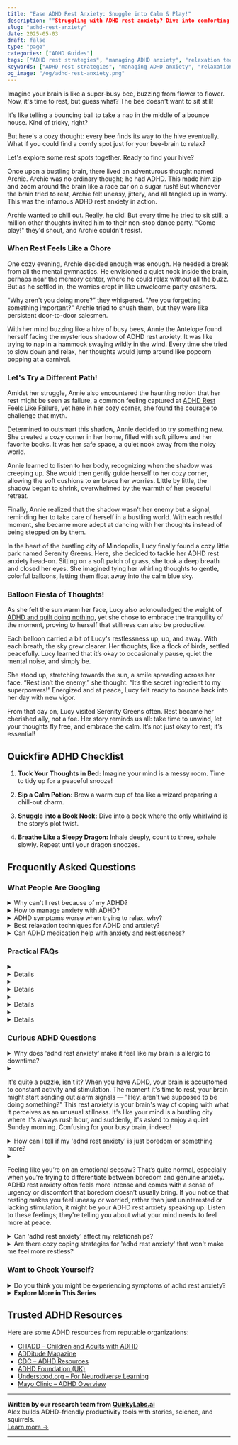 ```yaml
---
title: "Ease ADHD Rest Anxiety: Snuggle into Calm & Play!"
description: ""Struggling with ADHD rest anxiety? Dive into comforting insights that make your busy brain feel understood and cherished. Let's find your cozy rest spot together!""
slug: "adhd-rest-anxiety"
date: 2025-05-03
draft: false
type: "page"
categories: ["ADHD Guides"]
tags: ["ADHD rest strategies", "managing ADHD anxiety", "relaxation techniques for ADHD", "ADHD sleep tips", "calming ADHD mind", "ADHD and anxiety coping", "ADHD friendly relaxation methods"]
keywords: ["ADHD rest strategies", "managing ADHD anxiety", "relaxation techniques for ADHD", "ADHD sleep tips", "calming ADHD mind", "ADHD and anxiety coping", "ADHD friendly relaxation methods"]
og_image: "/og/adhd-rest-anxiety.png"
---
```


Imagine your brain is like a super-busy bee, buzzing from flower to flower. Now, it's time to rest, but guess what? The bee doesn't want to sit still!

It's like telling a bouncing ball to take a nap in the middle of a bounce house. Kind of tricky, right?

But here's a cozy thought: every bee finds its way to the hive eventually. What if you could find a comfy spot just for your bee-brain to relax?

Let's explore some rest spots together. Ready to find your hive?

Once upon a bustling brain, there lived an adventurous thought named Archie. Archie was no ordinary thought; he had ADHD. This made him zip and zoom around the brain like a race car on a sugar rush! But whenever the brain tried to rest, Archie felt uneasy, jittery, and all tangled up in worry. This was the infamous ADHD rest anxiety in action.

Archie wanted to chill out. Really, he did! But every time he tried to sit still, a million other thoughts invited him to their non-stop dance party. "Come play!" they'd shout, and Archie couldn't resist.

### When Rest Feels Like a Chore

One cozy evening, Archie decided enough was enough. He needed a break from all the mental gymnastics. He envisioned a quiet nook inside the brain, perhaps near the memory center, where he could relax without all the buzz. But as he settled in, the worries crept in like unwelcome party crashers.

"Why aren't you doing more?” they whispered. "Are you forgetting something important?" Archie tried to shush them, but they were like persistent door-to-door salesmen.

With her mind buzzing like a hive of busy bees, Annie the Antelope found herself facing the mysterious shadow of ADHD rest anxiety. It was like trying to nap in a hammock swaying wildly in the wind. Every time she tried to slow down and relax, her thoughts would jump around like popcorn popping at a carnival.

### Let's Try a Different Path!

Amidst her struggle, Annie also encountered the haunting notion that her rest might be seen as failure, a common feeling captured at [ADHD Rest Feels Like Failure](/pages/adhd-rest-feels-like-failure/), yet here in her cozy corner, she found the courage to challenge that myth.

Determined to outsmart this shadow, Annie decided to try something new. She created a cozy corner in her home, filled with soft pillows and her favorite books. It was her safe space, a quiet nook away from the noisy world.

Annie learned to listen to her body, recognizing when the shadow was creeping up. She would then gently guide herself to her cozy corner, allowing the soft cushions to embrace her worries. Little by little, the shadow began to shrink, overwhelmed by the warmth of her peaceful retreat.

Finally, Annie realized that the shadow wasn't her enemy but a signal, reminding her to take care of herself in a bustling world. With each restful moment, she became more adept at dancing with her thoughts instead of being stepped on by them.

In the heart of the bustling city of Mindopolis, Lucy finally found a cozy little park named Serenity Greens. Here, she decided to tackle her ADHD rest anxiety head-on. Sitting on a soft patch of grass, she took a deep breath and closed her eyes. She imagined tying her whirling thoughts to gentle, colorful balloons, letting them float away into the calm blue sky.

### Balloon Fiesta of Thoughts!

As she felt the sun warm her face, Lucy also acknowledged the weight of [ADHD and guilt doing nothing](/pages/adhd-and-guilt-doing-nothing/), yet she chose to embrace the tranquility of the moment, proving to herself that stillness can also be productive.

Each balloon carried a bit of Lucy's restlessness up, up, and away. With each breath, the sky grew clearer. Her thoughts, like a flock of birds, settled peacefully. Lucy learned that it’s okay to occasionally pause, quiet the mental noise, and simply be.

She stood up, stretching towards the sun, a smile spreading across her face. “Rest isn’t the enemy,” she thought. “It’s the secret ingredient to my superpowers!” Energized and at peace, Lucy felt ready to bounce back into her day with new vigor.

From that day on, Lucy visited Serenity Greens often. Rest became her cherished ally, not a foe. Her story reminds us all: take time to unwind, let your thoughts fly free, and embrace the calm. It’s not just okay to rest; it’s essential!

## Quickfire ADHD Checklist

1. **Tuck Your Thoughts in Bed:** Imagine your mind is a messy room. Time to tidy up for a peaceful snooze!

2. **Sip a Calm Potion:** Brew a warm cup of tea like a wizard preparing a chill-out charm.

3. **Snuggle into a Book Nook:** Dive into a book where the only whirlwind is the story’s plot twist.

4. **Breathe Like a Sleepy Dragon:** Inhale deeply, count to three, exhale slowly. Repeat until your dragon snoozes.

## Frequently Asked Questions



### What People Are Googling

<details><summary>Why can't I rest because of my ADHD?</summary><p>It's absolutely understandable that you're finding it hard to relax, and you're not alone in this. ADHD can make it tricky for your brain to switch off the constant stream of thoughts and impulses, which often makes resting feel like a bigger challenge than it seems for others. This is because your brain's arousal system is in high gear, and calming it down isn't always straightforward. A cozy tip is to create a soothing pre-rest routine, like gentle stretching, listening to soft music, or a warm cup of herbal tea, to signal to your brain that it's time to wind down.</p></details>
<details><summary>How to manage anxiety with ADHD?</summary><p>Managing anxiety when you have ADHD can feel a bit like juggling, but with some practice and patience, you can definitely become more skilled at it. Start by creating a structured daily routine that includes time for work, relaxation, and sleep — consistency can greatly reduce anxiety levels. Mindfulness exercises, such as deep breathing or meditation, can also be incredibly soothing and help you stay centered amidst the whirlwind of thoughts that ADHD often brings. Lastly, don’t hesitate to reach out for support from friends, family, or professionals; you’re not alone in this, and having a supportive network can make a big difference in managing your anxiety.</p></details>
<details><summary>ADHD symptoms worse when trying to relax, why?</summary><p>It's quite common to notice your ADHD symptoms flaring up when you're trying to relax. This happens because when the usual hustle and bustle slow down, your brain might still be whirring at high speed without external distractions to absorb the excess mental energy. This can make relaxation times surprisingly chaotic with thoughts, feelings, and even physical restlessness. A cozy tip is to gently guide your brain towards calming activities that engage it just enough, like doodling, listening to audiobooks, or gentle stretching, turning relaxation into a nurturing time rather than a battle.</p></details>
<details><summary>Best relaxation techniques for ADHD and anxiety?</summary><p>Absolutely, finding calming techniques that work for you is so important! With ADHD and anxiety, mindfulness meditation can be a real gem—it helps center your thoughts and eases anxiety by focusing on the present moment. Another great approach is engaging in physical activities like yoga or even gentle walking, which not only help in burning off excess energy but also increase the production of endorphins, boosting your mood. And don’t forget about the power of a good routine; having a structured unwind time can really help your brain settle down and prepare for relaxation. Keep experimenting to find what feels best for you!</p></details>
<details><summary>Can ADHD medication help with anxiety and restlessness?</summary><p>Absolutely, many folks find that ADHD medication can indeed help with anxiety and restlessness. Since ADHD often involves challenges with regulating attention and impulses, medication can assist in managing these symptoms, which might indirectly reduce anxiety and restlessness linked to feeling overwhelmed or out of control. It's like giving your brain a little helper to keep things more balanced and calm. However, it's important to work closely with your healthcare provider to find the right medication and dosage for you, as everyone's experience can vary.</p></details>



### Practical FAQs

<details><summary><details>What is ADHD rest anxiety and how does it affect daily life?<p>ADHD rest anxiety refers to the stress and discomfort experienced by individuals with ADHD when attempting to relax or rest. This often occurs due to their hyperactive or inattentive symptoms, making it difficult to settle down mentally and physically. The impact on daily life can include sleep disturbances, increased overall anxiety, and difficulty completing tasks that require sustained attention.</p></details></summary><p>ADHD rest anxiety can be quite a cozy blanket thief, can't it? It's like your mind just doesn't want to settle down, even when your body is craving a little break. This flutter of constant activity can lead to trouble sleeping, or feeling more anxious overall, which might spill over into how well you can stick with tasks throughout the day. Remember, it's okay to seek strategies that help you wind down; finding what soothes and calms your unique rhythm can make a world of difference.</p></details>
<details><summary><details>How can someone with ADHD manage rest anxiety effectively?<p>Managing ADHD rest anxiety can involve several strategies, such as establishing a consistent bedtime routine, practicing relaxation techniques like deep breathing or meditation, and potentially seeking medical advice for appropriate medication. Cognitive-behavioral therapy (CBT) is also a recommended approach to deal with the intrusive thoughts that can accompany rest periods.</p></details></summary><p>Oh, managing rest anxiety with ADHD can indeed be a cozy puzzle to solve, but there are some gentle ways to ease into it. Setting up a soothing bedtime routine can really help signal to your brain that it's time to wind down – think of it as crafting a relaxing bedtime story for yourself every night. Incorporating some calming activities, like deep breathing or a warm cup of herbal tea, can also be wonderfully effective. And if those pesky thoughts still intrude, exploring cognitive-behavioral therapy (CBT) with a professional might just be the perfect next step to finding your peace.</p></details>
<details><summary><details>Are there specific treatments or therapies for ADHD rest anxiety?<p>Yes, specific treatments for ADHD rest anxiety include behavioral therapies, such as Cognitive Behavioral Therapy (CBT), which helps in managing anxiety by changing negative thought patterns. Medication may also be prescribed to treat both ADHD and associated anxiety symptoms. Additionally, lifestyle changes such as regular physical activity, a healthy diet, and adequate sleep can significantly help in reducing symptoms.</p></details></summary><p>Absolutely, there are thoughtful treatments that specifically address the unique cocktail of ADHD and rest anxiety. Cognitive Behavioral Therapy (CBT) is a warm, supportive approach that gently helps you reframe those pesky negative thought patterns into something more positive. Sometimes, medications might also be recommended to soothe both your ADHD and anxiety symptoms, creating a smoother day-to-day experience. Don’t forget, incorporating lifestyle tweaks like engaging in regular exercise, munching on nutritious foods, and cuddling up for enough sleep each night can also make a big, comforting difference in how you feel.</p></details>
<details><summary><details>What role does medication play in treating ADHD rest anxiety?<p>Medication can play a significant role in treating ADHD rest anxiety by addressing the core symptoms of ADHD that contribute to restlessness and anxiety. Stimulants are commonly used to improve focus and decrease impulsivity and hyperactivity, while non-stimulant medications and antidepressants may also be used to help manage anxiety symptoms. It's important for individuals to consult with a healthcare provider to find the most suitable medication plan.</p></details></summary><p>Absolutely! Medication can indeed be a helpful tool in managing ADHD and the associated rest anxiety. Medications, like stimulants, work by enhancing focus and reducing impulsivity and hyperactivity, which can indirectly calm restlessness. Additionally, non-stimulant medications and certain antidepressants are also options that can directly target anxiety symptoms. It's really important to have a chat with a healthcare provider to tailor a medication plan that specifically suits your needs and lifestyle. They're there to help you navigate these choices, ensuring you feel supported every step of the way.</p></details>



### Curious ADHD Questions

<details><summary>Why does 'adhd rest anxiety' make it feel like my brain is allergic to downtime?</summary><p>That feeling of your brain being "allergic" to downtime is really common in ADHD, and you're definitely not alone in this. It's like your brain is always on the lookout for something stimulating, making relaxation feel oddly uncomfortable. This happens because ADHD brains often underproduce neurotransmitters like dopamine, so they're constantly seeking activities that spike these pleasure-reward chemicals. Understanding this can help you be kinder to yourself, knowing it's just your brain doing its thing, and there are strategies to gently coax it into enjoying some quiet time, too.</p></details>
<details><summary><p>It's quite a puzzle, isn't it? When you have ADHD, your brain is accustomed to constant activity and stimulation. The moment it's time to rest, your brain might start sending out alarm signals — "Hey, aren't we supposed to be doing something?" This rest anxiety is your brain's way of coping with what it perceives as an unusual stillness. It's like your mind is a bustling city where it's always rush hour, and suddenly, it's asked to enjoy a quiet Sunday morning. Confusing for your busy brain, indeed!</p></summary><p>Absolutely, it can feel quite puzzling! When you have ADHD, your brain is like a lively, bustling city that’s always in motion. So, when it’s time to rest, your brain might feel a bit bewildered, wondering if it missed the memo! Think of it as your brain’s way of trying to keep up with its usual pace, not realizing it’s okay to slow down and enjoy that peaceful, quiet Sunday morning vibe. It’s perfectly normal, and you’re definitely not alone in this feeling.</p></details>
<details><summary>How can I tell if my 'adhd rest anxiety' is just boredom or something more?</summary><p>It's quite understandable to wonder about that! When thinking about ADHD rest anxiety versus boredom, consider how you feel during these moments. If it's boredom, you might simply find yourself looking for something more stimulating or engaging. However, if it's rest anxiety, you might notice a sense of unease or guilt about resting, or an overwhelming urge to be productive even when you're exhausted. It's important to listen to what your feelings are telling you—they're valid and can guide you in understanding your needs better.</p></details>
<details><summary><p>Feeling like you’re on an emotional seesaw? That’s quite normal, especially when you're trying to differentiate between boredom and genuine anxiety. ADHD rest anxiety often feels more intense and comes with a sense of urgency or discomfort that boredom doesn’t usually bring. If you notice that resting makes you feel uneasy or worried, rather than just uninterested or lacking stimulation, it might be your ADHD rest anxiety speaking up. Listen to these feelings; they're telling you about what your mind needs to feel more at peace.</p></summary><p>Absolutely, feeling like you're on an emotional seesaw can be really challenging, and it's perfectly okay to feel this way. The distinction between boredom and genuine anxiety, especially with ADHD, can indeed be tricky. Your observation that rest anxiety brings a sense of urgency or discomfort is spot-on. When you feel uneasy or worried during rest times, it's a good indication that your body and mind are asking for a little more attention or perhaps a different kind of activity to soothe them. It’s great that you’re tuning in to these signals—understanding them can be a big step towards finding more peace.</p></details>
<details><summary>Can 'adhd rest anxiety' affect my relationships?</summary><p>Absolutely, it's quite common for 'ADHD rest anxiety' to impact relationships, and you're not alone in feeling this way. This type of anxiety can make you feel restless or uneasy during downtime in relationships, which can sometimes be misunderstood by others. It's helpful to communicate openly with your loved ones about how ADHD affects you, which can lead to greater understanding and support. Together, you can find ways to relax and enjoy each other's company, turning those moments of rest into opportunities for deeper connection.</p></details>
<details><summary>Are there cozy coping strategies for 'adhd rest anxiety' that won't make me feel more restless?</summary><p>Absolutely, finding cozy coping strategies for ADHD rest anxiety that don't increase restlessness is definitely possible! One soothing option is to create a "comfort corner" in your home with soft pillows, blankets, and maybe even some fairy lights for a gentle ambiance. Engaging in a low-energy activity like reading a book, listening to a podcast, or doing some light stretching can also help ease the mind without requiring too much physical energy. Remember, it's all about creating a space and activities that feel safe and comforting to you, allowing your mind to settle at its own pace.</p></details>



### Want to Check Yourself?

<details><summary>Do you think you might be experiencing symptoms of adhd rest anxiety?</summary><p>Absolutely, feeling anxious about rest or sleep can indeed be a part of the ADHD experience for some. Many people with ADHD find that their minds are especially active at night, which can make winding down quite challenging. It's like your brain doesn't want to miss anything, even when it's time to rest! Exploring calming routines before bed or even discussing this with a healthcare provider might be really helpful in managing these feelings.</p></details>

<script type="application/ld+json">
{
  "@context": "https://schema.org",
  "@type": "FAQPage",
  "mainEntity": [
    {
      "@type": "Question",
      "name": "Why can't I rest because of my ADHD?",
      "acceptedAnswer": {
        "@type": "Answer",
        "text": "It's absolutely understandable that you're finding it hard to relax, and you're not alone in this. ADHD can make it tricky for your brain to switch off the constant stream of thoughts and impulses, which often makes resting feel like a bigger challenge than it seems for others. This is because your brain's arousal system is in high gear, and calming it down isn't always straightforward. A cozy tip is to create a soothing pre-rest routine, like gentle stretching, listening to soft music, or a warm cup of herbal tea, to signal to your brain that it's time to wind down."
      }
    },
    {
      "@type": "Question",
      "name": "How to manage anxiety with ADHD?",
      "acceptedAnswer": {
        "@type": "Answer",
        "text": "Managing anxiety when you have ADHD can feel a bit like juggling, but with some practice and patience, you can definitely become more skilled at it. Start by creating a structured daily routine that includes time for work, relaxation, and sleep \u2014 consistency can greatly reduce anxiety levels. Mindfulness exercises, such as deep breathing or meditation, can also be incredibly soothing and help you stay centered amidst the whirlwind of thoughts that ADHD often brings. Lastly, don\u2019t hesitate to reach out for support from friends, family, or professionals; you\u2019re not alone in this, and having a supportive network can make a big difference in managing your anxiety."
      }
    },
    {
      "@type": "Question",
      "name": "ADHD symptoms worse when trying to relax, why?",
      "acceptedAnswer": {
        "@type": "Answer",
        "text": "It's quite common to notice your ADHD symptoms flaring up when you're trying to relax. This happens because when the usual hustle and bustle slow down, your brain might still be whirring at high speed without external distractions to absorb the excess mental energy. This can make relaxation times surprisingly chaotic with thoughts, feelings, and even physical restlessness. A cozy tip is to gently guide your brain towards calming activities that engage it just enough, like doodling, listening to audiobooks, or gentle stretching, turning relaxation into a nurturing time rather than a battle."
      }
    },
    {
      "@type": "Question",
      "name": "Best relaxation techniques for ADHD and anxiety?",
      "acceptedAnswer": {
        "@type": "Answer",
        "text": "Absolutely, finding calming techniques that work for you is so important! With ADHD and anxiety, mindfulness meditation can be a real gem\u2014it helps center your thoughts and eases anxiety by focusing on the present moment. Another great approach is engaging in physical activities like yoga or even gentle walking, which not only help in burning off excess energy but also increase the production of endorphins, boosting your mood. And don\u2019t forget about the power of a good routine; having a structured unwind time can really help your brain settle down and prepare for relaxation. Keep experimenting to find what feels best for you!"
      }
    },
    {
      "@type": "Question",
      "name": "Can ADHD medication help with anxiety and restlessness?",
      "acceptedAnswer": {
        "@type": "Answer",
        "text": "Absolutely, many folks find that ADHD medication can indeed help with anxiety and restlessness. Since ADHD often involves challenges with regulating attention and impulses, medication can assist in managing these symptoms, which might indirectly reduce anxiety and restlessness linked to feeling overwhelmed or out of control. It's like giving your brain a little helper to keep things more balanced and calm. However, it's important to work closely with your healthcare provider to find the right medication and dosage for you, as everyone's experience can vary."
      }
    }
  ]
}
</script>
<script type="application/ld+json">
{
  "@context": "https://schema.org",
  "@type": "Article",
  "author": {
    "@type": "Person",
    "name": "QuirkyLabs",
    "url": "https://quirkylabs.ai/about"
  },
  "headline": "\"Ease ADHD Rest Anxiety: Snuggle into Calm & Play!\"",
  "mainEntityOfPage": "https://blog.quirkylabs.ai/pages/adhd-rest-anxiety/",
  "datePublished": "2025-05-03"
}
</script>
<script type="application/ld+json">
{
  "@context": "https://schema.org",
  "@type": "BreadcrumbList",
  "itemListElement": [
    {
      "@type": "ListItem",
      "position": 1,
      "name": "Home",
      "item": "https://quirkylabs.ai/"
    },
    {
      "@type": "ListItem",
      "position": 2,
      "name": "Blog",
      "item": "https://blog.quirkylabs.ai/"
    },
    {
      "@type": "ListItem",
      "position": 3,
      "name": "\"Ease ADHD Rest Anxiety: Snuggle into Calm & Play!\"",
      "item": "https://blog.quirkylabs.ai/pages/adhd-rest-anxiety/"
    }
  ]
}
</script>

<details>
<summary><strong>Explore More in This Series</strong></summary>

- [Adhd Struggles With Balance](/pages/adhd-struggles-with-balance/)
- [Adhd Wired But Tired](/pages/adhd-wired-but-tired/)
- [Adhd Grind Or Collapse](/pages/adhd-grind-or-collapse/)
- [Adhd Hustle Burnout](/pages/adhd-hustle-burnout/)
- [Adhd Cant Slow Down](/pages/adhd-cant-slow-down/)
- [Adhd Fear Of Stopping](/pages/adhd-fear-of-stopping/)
- [Adhd Breaks Trigger Panic](/pages/adhd-breaks-trigger-panic/)
- [Adhd Productivity Shame](/pages/adhd-productivity-shame/)
</details>



## Trusted ADHD Resources

Here are some ADHD resources from reputable organizations:

- [CHADD – Children and Adults with ADHD](https://chadd.org)
- [ADDitude Magazine](https://www.additudemag.com)
- [CDC – ADHD Resources](https://www.cdc.gov/ncbddd/adhd)
- [ADHD Foundation (UK)](https://www.adhdfoundation.org.uk)
- [Understood.org – For Neurodiverse Learning](https://www.understood.org)
- [Mayo Clinic – ADHD Overview](https://www.mayoclinic.org/diseases-conditions/adhd)


---

**Written by our research team from [QuirkyLabs.ai](https://quirkylabs.ai)**  
Alex builds ADHD-friendly productivity tools with stories, science, and squirrels.  
[Learn more →](https://quirkylabs.ai)

---